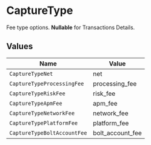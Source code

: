 # CaptureType

Fee type options. **Nullable** for Transactions Details.



## Values

| Name                        | Value                       |
| --------------------------- | --------------------------- |
| `CaptureTypeNet`            | net                         |
| `CaptureTypeProcessingFee`  | processing_fee              |
| `CaptureTypeRiskFee`        | risk_fee                    |
| `CaptureTypeApmFee`         | apm_fee                     |
| `CaptureTypeNetworkFee`     | network_fee                 |
| `CaptureTypePlatformFee`    | platform_fee                |
| `CaptureTypeBoltAccountFee` | bolt_account_fee            |